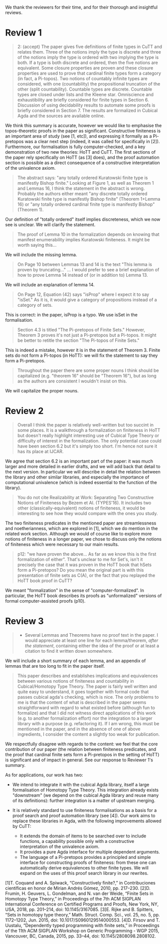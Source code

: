We thank the reviewers for their time, and for their thorough and insightful
reviews.

# Review 1

> 2: (accept)
> The paper gives five definitions of finite types in CuTT and relates them.
> Three of the notions imply the type is discrete and three of the notions imply
> the type is ordered with two implying the type is both. If a type is both
> discrete and ordered, then the five notions are equivalent. Some closure
> properties are proven and these closure properties are used to prove that
> cardinal finite types form a category (in fact, a Pi-topos). Two notions of
> countably infinite types are considered, with one (countability) the
> propositional truncation of the other (split countability). Countable types
> are discrete. Countable types are closed under lists and the Kleene star.
> Omniscience and exhaustibility are briefly considered for finite types in
> Section 6. Discussion of using decidability results to automate some proofs is
> briefly considered in Section 7. The results are formalized in Cubical Agda
> and the sources are available online.

We think this summary is accurate, however we would like to emphasise the
topos-theoretic proofs in the paper as significant.
Constructive finiteness is an important area of study (see [1, etc]), and
expressing it formally as a Pi-pretopos was a clear next step (indeed, it was
called for specifically in [2]).
Furthermore, our formalisation is fully computer-checked, and a key
demonstration of two new theories: HoTT and CuTT.
The first sections of the paper rely specifically on HoTT (as [3] does), and the
proof automation section is possible as a direct consequence of a constructive
interpretation of the univalence axiom.

> The abstract says: "any totally ordered Kuratowski finite type is manifestly
> Bishop finite." Looking at Figure 1, as well as Theorem 1 and Lemmas 16, I
> think the statement in the abstract is wrong. Probably the authors either
> meant "any discrete totally ordered Kuratowski finite type is manifestly
> Bishop finite" (Theorem 1+Lemma 16) or "any totally ordered cardinal finite
> type is manifestly Bishop" (Theorem 1).

Our definition of "totally ordered" itself implies discreteness, which we now
see is unclear.
We will clarify the statement.

> The proof of Lemma 10 in the formalization depends on knowing that manifest
> enumerability implies Kuratowski finiteness. It might be worth saying this...

We will include the missing lemma.

> On Page 10 between Lemmas 13 and 14 is the text "This lemma is proven by
> truncating..." ... 
> I would prefer to see a brief explanation
> of how to prove Lemma 14 instead of (or in addition to) Lemma 13.

We will include an explanation of lemma 14.

> On Page 12, Equation (42) says "isProp" where I expect it to say "isSet." As
> it is, it would give a category of propositions instead of a category of sets.

This is correct: in the paper, isProp is a typo.
We use isSet in the formalisation.

> Section 4.3 is titled "The Pi-pretopos of Finite Sets." However, Theorem 3
> proves it's not just a Pi-pretopos but a Pi-topos. It might be better to
> retitle the section "The Pi-topos of Finite Sets."

This is indeed a mistake, however it is in the statement of Theorem 3.
Finite sets do not form a Pi-topos (in HoTT): we will fix the statement to say
they form a Pi-pretopos.

> Throughout the paper there are some proper nouns I think should be capitalized
> (e.g. "theorem 16" should be "Theorem 16"), but as long as the authors are
> consistent I wouldn't insist on this.

We will capitalize the proper nouns.

# Review 2

> Overall I think the paper is relatively well-written but too succint in some
> places. It is a walkthrough a formalization on finiteness in HoTT but doesn't
> really highlight interesting use of Cubical Type Theory or difficulty of
> interest in the formalization. The only potential case could have been section
> 6.2 but it's simply too short. I'm hence not sure it has its place at IJCAR.

We agree that section 6.2 is an important part of the paper: it was much larger
and more detailed in earlier drafts, and we will add back that detail to the
next version.
In particular we will describe in detail the relation between the library and
other similar libraries, and especially the importance of computational
univalence (which is indeed essential to the function of the library).

> You do not cite Realizability at Work: Separating Two Constructive Notions of
> Finiteness by Bezem et Al. (TYPES'16). It includes two other
> (classically-equivalent) notions of finiteness, it would be interesting to see
> how they would compare with the ones you study.

The two finiteness predicates in the mentioned paper are streamlessness and
noetherianness, which are explored in [1], which we do mention in the related
work section.
Although we would of course like to explore more notions of finiteness in a
longer paper, we chose to discuss only the notions of finiteness which were
necessary to our main results.

> p12: "we have proven the above... As far as we know this is the first
> formalization of either". That's unclear to me for Set's, isn't it precisely
> the case that it was proven in the HoTT book that hSets form a Pi-pretopos? Do
> you mean the original part is with this presentation of finite sets as C(A),
> or the fact that you replayed the HoTT book proof in CuTT?

We meant "formalization" in the sense of "computer-formalized".
In particular, the HoTT book describes its proofs as "unformalized" versions of
formal computer-assisted proofs (p10).

# Review 3

> * Several Lemmas and Theorems have no proof text in the paper. I would
>   appreciate at least one line for each lemma/theorem, *after the statement*,
>   containing either the idea of the proof or at least a citation to find it
>   written down somewhere.

We will include a short summary of each lemma, and an appendix of lemmas that
are too long to fit in the paper itself.

> This paper describes and establishes implications and equivalences between
> various notions of finiteness and countability in Cubical/Homotopy Type
> Theory. The paper is fairly well written and quite easy to understand, it goes
> together with formal code that passes cubical agda's checking, which is nice.
> The only problems to me is that the content of what is described in the paper
> seems straightforward with regard to what existed before (although fun to
> formalize) and that I did not witness direct applications of this work (e.g.
> to another formalization effort) nor the integration to a larger library with
> a purpose (e.g. refactoring it). If I am wrong, this must be mentioned in the
> paper, and in the absence of one of above ingredients, I consider the content
> a slightly too weak for publication.

We respectfully disagree with regards to the content: we feel that the core
contribution of our paper (the relation between finiteness predicates, and the
proof that cardinal finite sets form a Pi-pretopos in the setting of HoTT) is
significant and of impact in general.
See our response to Reviewer 1's summary.

As for applications, our work has two:

* We intend to integrate it with the cubical Agda library, itself a large
  formalisation of Homotopy Type Theory.
  This integration already exists "downstream" (we depend on the cubical Agda
  library and reuse many of its definitions): further integration is a matter of
  upstream merging.

* It is relatively standard to use finiteness formalisations as a basis for a
  proof search and proof automation library (see [4]).
  Our work aims to replace these libraries in Agda, with the following
  improvements allowed by CuTT:
  - It extends the domain of items to be searched over to include functions, a
    capability possible only with a constructive interpretation of the
    univalence axiom.
  - It provides a pure Agda interface for multiple dependent arguments.
  - The language of a Pi-pretopos provides a principled and simple interface for
    constructing proofs of finiteness: from these one can automatically derive
    equivalences to other finite types.
  We will expand on the uses of this proof search library in our rewrites.

[1]T. Coquand and A. Spiwack, “Constructively finite?,” in Contribuciones científicas en honor de Mirian Andrés Gómez, 2010, pp. 217–230.
[2]D. Frumin, H. Geuvers, L. Gondelman, and N. van der Weide, “Finite Sets in Homotopy Type Theory,” in Proceedings of the 7th ACM SIGPLAN International Conference on Certified Programs and Proofs, New York, NY, USA, 2018, pp. 201–214, doi: 10.1145/3167085.
[3]E. Rijke and B. Spitters, “Sets in homotopy type theory,” Math. Struct. Comp. Sci., vol. 25, no. 5, pp. 1172–1202, Jun. 2015, doi: 10.1017/S0960129514000553.
[4]D. Firsov and T. Uustalu, “Dependently typed programming with finite sets,” in Proceedings of the 11th ACM SIGPLAN Workshop on Generic Programming - WGP 2015, Vancouver, BC, Canada, 2015, pp. 33–44, doi: 10.1145/2808098.2808102.
